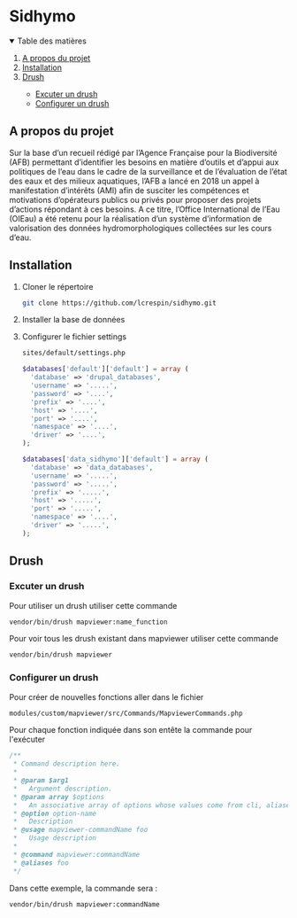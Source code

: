 # Sidhymo

<!-- TABLE OF CONTENTS -->
<details open="open">
  <summary>Table des matières</summary>
  <ol>
    <li>
      <a href="#a-propos-du-projet">A propos du projet</a>
    </li>
    <li>
      <a href="#Installation">Installation</a>
      <!-- <ul>
        <li><a href="#installation">Installation</a></li>
      </ul> -->
    </li>
    <li><a href="#drush">Drush</a></li>
    <ul>
      <li><a href="#excuter-un-drush">Excuter un drush</a></li>
      <li><a href="#configurer-un-drush">Configurer un drush</a></li>
    </ul>
  </ol>
</details>

<!-- ABOUT THE PROJECT -->
## A propos du projet
Sur la base d’un recueil rédigé par l’Agence Française pour la Biodiversité (AFB) permettant d’identifier les besoins en matière d’outils et d’appui aux politiques de l’eau dans le cadre de la surveillance et de l’évaluation de l’état des eaux et des milieux aquatiques, l’AFB a lancé en 2018 un appel à manifestation d’intérêts (AMI) afin de susciter les compétences et motivations d’opérateurs publics ou privés pour proposer des projets d’actions répondant à ces besoins. A ce titre, l’Office International de l’Eau (OIEau) a été retenu pour la réalisation d’un système d’information de valorisation des données hydromorphologiques collectées sur les cours d’eau.


<!-- INSTALLATION -->
## Installation
1. Cloner le répertoire
   ```sh
   git clone https://github.com/lcrespin/sidhymo.git
   ```
2. Installer la base de données

3. Configurer le fichier settings
   ```sh
   sites/default/settings.php
   ```
   ```php
   $databases['default']['default'] = array (
     'database' => 'drupal_databases',
     'username' => '.....',
     'password' => '....',
     'prefix' => '....',
     'host' => '....',
     'port' => '....',
     'namespace' => '....',
     'driver' => '....',
   );

   $databases['data_sidhymo']['default'] = array (
     'database' => 'data_databases',
     'username' => '.....',
     'password' => '.....',
     'prefix' => '.....',
     'host' => '.....',
     'port' => '.....',
     'namespace' => '....',
     'driver' => '.....',
   );
   ```

<!-- DRUSH -->
## Drush

### Excuter un drush

Pour utiliser un drush utiliser cette commande
```sh
vendor/bin/drush mapviewer:name_function
```
Pour voir tous les drush existant dans mapviewer utiliser cette commande
```sh
vendor/bin/drush mapviewer
```

### Configurer un drush

Pour créer de nouvelles fonctions aller dans le fichier
```sh
modules/custom/mapviewer/src/Commands/MapviewerCommands.php
```

Pour chaque fonction indiquée dans son entête la commande pour l'exécuter
```php
/**
 * Command description here.
 *
 * @param $arg1
 *   Argument description.
 * @param array $options
 *   An associative array of options whose values come from cli, aliases, config, etc.
 * @option option-name
 *   Description
 * @usage mapviewer-commandName foo
 *   Usage description
 *
 * @command mapviewer:commandName
 * @aliases foo
 */
```

Dans cette exemple, la commande sera :
```sh
vendor/bin/drush mapviewer:commandName
```

